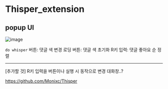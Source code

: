 # Thisper_extension

## popup UI
![image](https://github.com/Thoughtful-Whisper/Thisper_extension/assets/100592495/764d8628-8653-486a-a268-32b835648506)

`do whisper` 버튼: 댓글 색 변경
로딩 버튼: 댓글 색 초기화
R키 입력: 댓글 좋아요 순 정렬

---
[추가할 것]
R키 입력을 버튼이나 실행 시 동작으로 변경
대화창..?

https://github.com/Monixc/Thisper